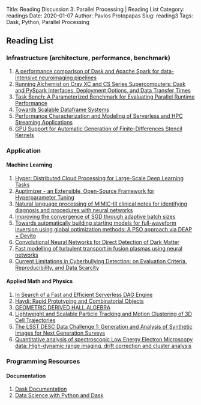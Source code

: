 Title: Reading Discussion 3: Parallel Processing | Reading List 
Category: readings
Date: 2020-01-07
Author: Pavlos Protopapas
Slug: reading3
Tags: Dask, Python, Parallel Processing

## Reading List
### Infrastructure (architecture, performance, benchmark)
1. [A performance comparison of Dask and Apache Spark for data-intensive neuroimaging pipelines](https://arxiv.org/pdf/1907.13030.pdf)
2. [Running Alchemist on Cray XC and CS Series Supercomputers: Dask and PySpark
Interfaces, Deployment Options, and Data Transfer Times](https://arxiv.org/pdf/1910.01354.pdf)
3. [Task Bench: A Parameterized Benchmark for Evaluating Parallel Runtime Performance](https://arxiv.org/pdf/1908.05790.pdf)
4. [Towards Scalable Dataframe Systems](https://arxiv.org/pdf/2001.00888.pdf)
5. [Performance Characterization and Modeling of Serverless and HPC Streaming Applications](https://arxiv.org/pdf/1909.06055.pdf)
6. [GPU Support for Automatic Generation of Finite-Differences Stencil Kernels](https://arxiv.org/pdf/1912.00695.pdf)

### Application
#### Machine Learning
1. [Hyper: Distributed Cloud Processing for Large-Scale Deep Learning Tasks](https://arxiv.org/pdf/1910.07172.pdf)
2. [Auptimizer - an Extensible, Open-Source Framework for Hyperparameter Tuning](https://arxiv.org/pdf/1911.02522.pdf)
3. [Natural language processing of MIMIC-III clinical notes for identifying diagnosis and procedures with neural networks](https://arxiv.org/ftp/arxiv/papers/1912/1912.12397.pdf)
4. [Improving the convergence of SGD through adaptive batch sizes](https://arxiv.org/pdf/1910.08222.pdf)
5. [Towards automatically building starting models for full-waveform inversion using global optimization
methods: A PSO approach via DEAP + Devito](https://arxiv.org/pdf/1905.12795.pdf)
6. [Convolutional Neural Networks for Direct Detection of Dark Matter](https://arxiv.org/pdf/1911.09210.pdf)
7. [Fast modelling of turbulent transport in fusion plasmas using neural networks](https://arxiv.org/pdf/1911.05617.pdf)
8. [Current Limitations in Cyberbullying Detection: on Evaluation Criteria, Reproducibility, and Data Scarcity](https://arxiv.org/pdf/1910.11922.pdf)

#### Applied Math and Physics
1. [In Search of a Fast and Efficient Serverless DAG Engine](https://arxiv.org/pdf/1910.05896.pdf)
2. [Haydi: Rapid Prototyping and Combinatorial Objects](https://arxiv.org/pdf/1909.12713.pdf)
3. [GEOMETRIC DERIVED HALL ALGEBRA](https://arxiv.org/pdf/1912.05442.pdf)
4. [Lightweight and Scalable Particle Tracking and Motion Clustering of 3D Cell Trajectories](https://arxiv.org/pdf/1908.03775.pdf)
5. [The LSST DESC Data Challenge 1: Generation and Analysis of Synthetic Images for Next Generation Surveys](https://arxiv.org/pdf/2001.00941.pdf)
6. [Quantitative analysis of spectroscopic Low Energy Electron Microscopy data:
High-dynamic range imaging, drift correction and cluster analysis](https://arxiv.org/pdf/1907.13510.pdf)

### Programming Resources
#### Documentation
1. [Dask Documentation](https://docs.dask.org/en/latest/)
2. [Data Science with Python and Dask](https://learning-oreilly-com.ezp-prod1.hul.harvard.edu/library/view/data-science-with/9781617295607/?ar/?orpq&email=81275858%7cUNKNOWN%7cUNKNOWN&tstamp=1578629468&id=1287839571CFC84D014432CD0D6F52CA81908A25)